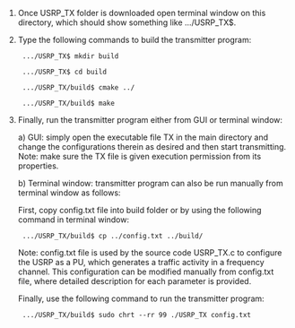 1) Once USRP_TX folder is downloaded open terminal window on this directory, which should show something like .../USRP_TX$.
2) Type the following commands to build the transmitter program:

        .../USRP_TX$ mkdir build

        .../USRP_TX$ cd build

        .../USRP_TX/build$ cmake ../

        .../USRP_TX/build$ make

3) Finally, run the transmitter program either from GUI or terminal window:

     a) GUI: simply open the executable file TX in the main directory and change the configurations therein as desired and then start transmitting.
     Note: make sure the TX file is given execution permission from its properties.
     
     b) Terminal window: transmitter program can also be run manually from terminal window as follows:
     
     First, copy config.txt file into build folder or by using the following command in terminal window:
     
        .../USRP_TX/build$ cp ../config.txt ../build/
     
     Note: config.txt file is used by the source code USRP_TX.c to configure the USRP as a PU, which generates a traffic activity in a frequency channel. This configuration can be modified manually from config.txt file, where detailed description for each parameter is provided.

     Finally, use the following command to run the transmitter program:

        .../USRP_TX/build$ sudo chrt --rr 99 ./USRP_TX config.txt


